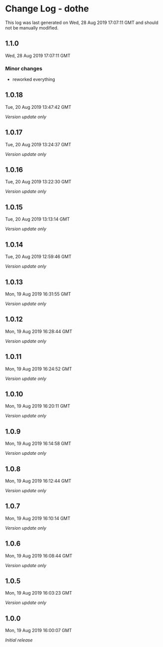 # Change Log - dothe

This log was last generated on Wed, 28 Aug 2019 17:07:11 GMT and should not be manually modified.

## 1.1.0
Wed, 28 Aug 2019 17:07:11 GMT

### Minor changes

- reworked everything

## 1.0.18
Tue, 20 Aug 2019 13:47:42 GMT

*Version update only*

## 1.0.17
Tue, 20 Aug 2019 13:24:37 GMT

*Version update only*

## 1.0.16
Tue, 20 Aug 2019 13:22:30 GMT

*Version update only*

## 1.0.15
Tue, 20 Aug 2019 13:13:14 GMT

*Version update only*

## 1.0.14
Tue, 20 Aug 2019 12:59:46 GMT

*Version update only*

## 1.0.13
Mon, 19 Aug 2019 16:31:55 GMT

*Version update only*

## 1.0.12
Mon, 19 Aug 2019 16:28:44 GMT

*Version update only*

## 1.0.11
Mon, 19 Aug 2019 16:24:52 GMT

*Version update only*

## 1.0.10
Mon, 19 Aug 2019 16:20:11 GMT

*Version update only*

## 1.0.9
Mon, 19 Aug 2019 16:14:58 GMT

*Version update only*

## 1.0.8
Mon, 19 Aug 2019 16:12:44 GMT

*Version update only*

## 1.0.7
Mon, 19 Aug 2019 16:10:14 GMT

*Version update only*

## 1.0.6
Mon, 19 Aug 2019 16:08:44 GMT

*Version update only*

## 1.0.5
Mon, 19 Aug 2019 16:03:23 GMT

*Version update only*

## 1.0.0
Mon, 19 Aug 2019 16:00:07 GMT

*Initial release*

